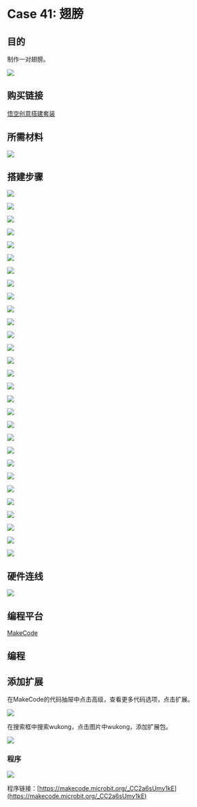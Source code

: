 ﻿# Case 41: 翅膀
## 目的
制作一对翅膀。

![](https://wiki-media-ef.oss-cn-hongkong.aliyuncs.com//images/Wonder-Building-Kit-case-41-01.png)

## 购买链接

[悟空创意搭建套装](https://item.taobao.com/item.htm?id=649813731275&spm=2015.23436601.0.0)

## 所需材料

![](https://wiki-media-ef.oss-cn-hongkong.aliyuncs.com//images/Wonder-Building-Kit-step-case-41-01.png)

## 搭建步骤


![](https://wiki-media-ef.oss-cn-hongkong.aliyuncs.com//images/Wonder-Building-Kit-step-case-41-02.png)

![](https://wiki-media-ef.oss-cn-hongkong.aliyuncs.com//images/Wonder-Building-Kit-step-case-41-03.png)

![](https://wiki-media-ef.oss-cn-hongkong.aliyuncs.com//images/Wonder-Building-Kit-step-case-41-04.png)

![](https://wiki-media-ef.oss-cn-hongkong.aliyuncs.com//images/Wonder-Building-Kit-step-case-41-05.png)

![](https://wiki-media-ef.oss-cn-hongkong.aliyuncs.com//images/Wonder-Building-Kit-step-case-41-06.png)

![](https://wiki-media-ef.oss-cn-hongkong.aliyuncs.com//images/Wonder-Building-Kit-step-case-41-07.png)

![](https://wiki-media-ef.oss-cn-hongkong.aliyuncs.com//images/Wonder-Building-Kit-step-case-41-08.png)

![](https://wiki-media-ef.oss-cn-hongkong.aliyuncs.com//images/Wonder-Building-Kit-step-case-41-09.png)

![](https://wiki-media-ef.oss-cn-hongkong.aliyuncs.com//images/Wonder-Building-Kit-step-case-41-10.png)

![](https://wiki-media-ef.oss-cn-hongkong.aliyuncs.com//images/Wonder-Building-Kit-step-case-41-11.png)

![](https://wiki-media-ef.oss-cn-hongkong.aliyuncs.com//images/Wonder-Building-Kit-step-case-41-12.png)

![](https://wiki-media-ef.oss-cn-hongkong.aliyuncs.com//images/Wonder-Building-Kit-step-case-41-13.png)

![](https://wiki-media-ef.oss-cn-hongkong.aliyuncs.com//images/Wonder-Building-Kit-step-case-41-14.png)

![](https://wiki-media-ef.oss-cn-hongkong.aliyuncs.com//images/Wonder-Building-Kit-step-case-41-15.png)

![](https://wiki-media-ef.oss-cn-hongkong.aliyuncs.com//images/Wonder-Building-Kit-step-case-41-16.png)

![](https://wiki-media-ef.oss-cn-hongkong.aliyuncs.com//images/Wonder-Building-Kit-step-case-41-17.png)

![](https://wiki-media-ef.oss-cn-hongkong.aliyuncs.com//images/Wonder-Building-Kit-step-case-41-18.png)

![](https://wiki-media-ef.oss-cn-hongkong.aliyuncs.com//images/Wonder-Building-Kit-step-case-41-19.png)

![](https://wiki-media-ef.oss-cn-hongkong.aliyuncs.com//images/Wonder-Building-Kit-step-case-41-20.png)

![](https://wiki-media-ef.oss-cn-hongkong.aliyuncs.com//images/Wonder-Building-Kit-step-case-41-21.png)

![](https://wiki-media-ef.oss-cn-hongkong.aliyuncs.com//images/Wonder-Building-Kit-step-case-41-22.png)

![](https://wiki-media-ef.oss-cn-hongkong.aliyuncs.com//images/Wonder-Building-Kit-step-case-41-23.png)

![](https://wiki-media-ef.oss-cn-hongkong.aliyuncs.com//images/Wonder-Building-Kit-step-case-41-24.png)

![](https://wiki-media-ef.oss-cn-hongkong.aliyuncs.com//images/Wonder-Building-Kit-step-case-41-25.png)

![](https://wiki-media-ef.oss-cn-hongkong.aliyuncs.com//images/Wonder-Building-Kit-step-case-41-26.png)

![](https://wiki-media-ef.oss-cn-hongkong.aliyuncs.com//images/Wonder-Building-Kit-step-case-41-27.png)

![](https://wiki-media-ef.oss-cn-hongkong.aliyuncs.com//images/Wonder-Building-Kit-step-case-41-28.png)

![](https://wiki-media-ef.oss-cn-hongkong.aliyuncs.com//images/Wonder-Building-Kit-step-case-41-29.png)

![](https://wiki-media-ef.oss-cn-hongkong.aliyuncs.com//images/Wonder-Building-Kit-step-case-41-30.png)

## 硬件连线

![](https://wiki-media-ef.oss-cn-hongkong.aliyuncs.com//images/Wonder-Building-Kit-case-41-03.png)

## 编程平台

[MakeCode](https://makecode.microbit.org/)

## 编程
## 添加扩展
在MakeCode的代码抽屉中点击高级，查看更多代码选项，点击扩展。

![](https://wiki-media-ef.oss-cn-hongkong.aliyuncs.com//images/Wonder-Building-Kit-case-21-02.png)

在搜索框中搜索wukong，点击图片中wukong，添加扩展包。

![](https://wiki-media-ef.oss-cn-hongkong.aliyuncs.com//images/Wonder-Building-Kit-case-21-03.png)





### 程序

![](https://wiki-media-ef.oss-cn-hongkong.aliyuncs.com//images/Wonder-Building-Kit-case-41-04.png)

程序链接：[https://makecode.microbit.org/_CC2a6sUmy1kE](https://makecode.microbit.org/_CC2a6sUmy1kE)
